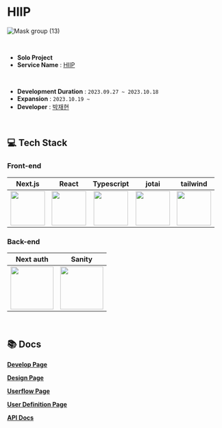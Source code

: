 # HIIP

![Mask group (13)](https://github.com/eyo-25/HIIP_APP/assets/105860766/9b5f7ee0-d6a8-45b0-89f5-57c6bebfccfa)

<br/>

- **Solo Project**
- **Service Name** : [HIIP](https://hiip-app.vercel.app/)

<br/>

- **Development Duration** : `2023.09.27 ~ 2023.10.18`
- **Expansion** : `2023.10.19 ~`
- **Developer** : [박재현](https://github.com/eyo-25)

<br/>

## 💻 Tech Stack

### Front-end

|                                                           Next.js                                                           |                                                            React                                                            |                                                         Typescript                                                          |                                                            jotai                                                            |                                                          tailwind                                                           |
| :-------------------------------------------------------------------------------------------------------------------------: | :-------------------------------------------------------------------------------------------------------------------------: | :-------------------------------------------------------------------------------------------------------------------------: | :-------------------------------------------------------------------------------------------------------------------------: | :-------------------------------------------------------------------------------------------------------------------------: |
| <img src="https://github.com/eyo-25/HIIP_APP/assets/105860766/5c6d8914-d776-4125-8e4e-94634caab004" width="80" height="80"> | <img src="https://github.com/eyo-25/HIIP_APP/assets/105860766/b1ed25de-1f4a-4860-adf7-1a418864a9b8" width="80" height="80"> | <img src="https://github.com/eyo-25/HIIP_APP/assets/105860766/066427d0-ab44-49f0-915d-123ac4338bb3" width="80" height="80"> | <img src="https://github.com/eyo-25/HIIP_APP/assets/105860766/a1a93e33-9c24-4a38-9805-f7b3b83c184b" width="80" height="80"> | <img src="https://github.com/eyo-25/HIIP_APP/assets/105860766/7f69f578-b88e-401b-852b-b4d23687b196" width="80" height="80"> |

### Back-end

|                                                           Next auth                                                           |                                                            Sanity                                                             |
| :---------------------------------------------------------------------------------------------------------------------------: | :---------------------------------------------------------------------------------------------------------------------------: |
| <img src="https://github.com/eyo-25/HIIP_APP/assets/105860766/46247943-a955-424d-b1dc-8fc48079b2b2" width="100" height="100"> | <img src="https://github.com/eyo-25/HIIP_APP/assets/105860766/0f232948-ccca-4db6-9713-639e4153cdde" width="100" height="100"> |

<br/>

## 📚️ Docs

**[Develop Page](https://www.notion.so/HIIP-APP-622bfa1ddc434893b271e3b3b1175bd9?pvs=21)**

**[Design Page](https://www.figma.com/file/8XABWRsHFFCfcFmSc7ObI6/hiipApp?type=design&node-id=0-1&mode=design&t=9vbR7W7OIc0JcKSi-0)**

**[Userflow Page](https://www.figma.com/file/YyOOK1tVivTtEIlHUwXEyU/Untitled?type=design&mode=design&t=On5HXDY069zsUlhz-0)**

**[User Definition Page](https://docs.google.com/spreadsheets/d/1fzgbb_BKRRN-nnzisYvWBSXkz8aVSVDx_hBOsKrR93Y/edit#gid=0)**

**[API Docs](https://www.notion.so/API-ba54d9da668f4efdaea3aafffe627f91?pvs=21)**
